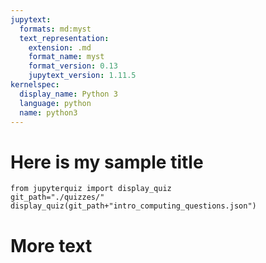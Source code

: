 ```yaml
---
jupytext:
  formats: md:myst
  text_representation:
    extension: .md
    format_name: myst
    format_version: 0.13
    jupytext_version: 1.11.5
kernelspec:
  display_name: Python 3
  language: python
  name: python3
---
```

# Here is my sample title
```{code-cell}
from jupyterquiz import display_quiz
git_path="./quizzes/"
display_quiz(git_path+"intro_computing_questions.json")
```
# More text